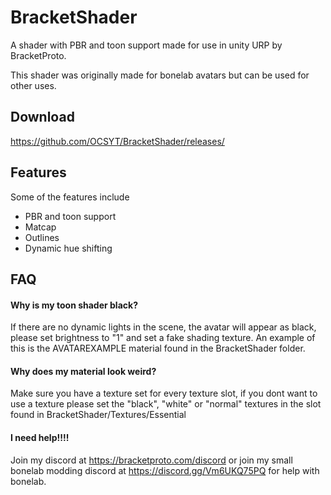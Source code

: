 
# BracketShader

A shader with PBR and toon support made for
 use in unity URP by BracketProto.

This shader was originally made for bonelab avatars but can be used for other uses.


## Download
https://github.com/OCSYT/BracketShader/releases/
## Features
Some of the features include
- PBR and toon support
- Matcap
- Outlines
- Dynamic hue shifting


## FAQ

#### Why is my toon shader black?

If there are no dynamic lights in the scene, 
the avatar will appear as black, 
please set brightness to "1" and set a fake shading texture.
An example of this is the AVATAREXAMPLE 
material found in the BracketShader folder.

#### Why does my material look weird?
Make sure  you have a texture set for every 
texture slot, if you dont want to use a texture 
please set the "black", "white" or "normal"
 textures in the slot found in
 BracketShader/Textures/Essential

#### I need help!!!!

Join my discord at
 https://bracketproto.com/discord
or join my small bonelab modding discord
 at https://discord.gg/Vm6UKQ75PQ for help with bonelab.

